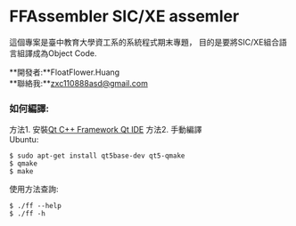 FFAssembler SIC/XE assemler
===

這個專案是臺中教育大學資工系的系統程式期末專題，
目的是要將SIC/XE組合語言組譯成為Object Code.

**開發者:**FloatFlower.Huang   
**聯絡我:**zxc110888asd@gmail.com

### 如何編譯:
方法1. 安裝[Qt C++ Framework Qt IDE](https://www.qt.io/)
方法2. 手動編譯    
Ubuntu:
```shell
$ sudo apt-get install qt5base-dev qt5-qmake
$ qmake
$ make
```

使用方法查詢:
```shell
$ ./ff --help
$ ./ff -h
```
